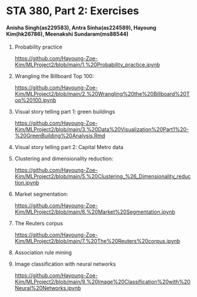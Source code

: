 # STA 380, Part 2: Exercises 
#### Anisha Singh(as229583), Antra Sinha(as224589), Hayoung Kim(hk26786), Meenakshi Sundaram(ms88544)


1. Probability practice

   https://github.com/Hayoung-Zoe-Kim/MLProject2/blob/main/1.%20Probability_practice.ipynb
   
2. Wrangling the Billboard Top 100:

   https://github.com/Hayoung-Zoe-Kim/MLProject2/blob/main/2.%20Wrangling%20the%20Billboard%20Top%20100.ipynb

3. Visual story telling part 1: green buildings

   https://github.com/Hayoung-Zoe-Kim/MLProject2/blob/main/3.%20Data%20Visualization%20Part1%20-%20GreenBuilding%20Analysis.Rmd

5. Visual story telling part 2: Capital Metro data

6. Clustering and dimensionality reduction:

   https://github.com/Hayoung-Zoe-Kim/MLProject2/blob/main/5.%20Clustering_%26_Dimensionality_reduction.ipynb

8. Market segmentation:

   https://github.com/Hayoung-Zoe-Kim/MLProject2/blob/main/6.%20Market%20Segmentation.ipynb

9. The Reuters corpus

   https://github.com/Hayoung-Zoe-Kim/MLProject2/blob/main/7.%20The%20Reuters%20corpus.ipynb

10. Association rule mining

11. Image classification with neural networks

    https://github.com/Hayoung-Zoe-Kim/MLProject2/blob/main/9.%20Image%20Classification%20with%20Neural%20Networks.ipynb
